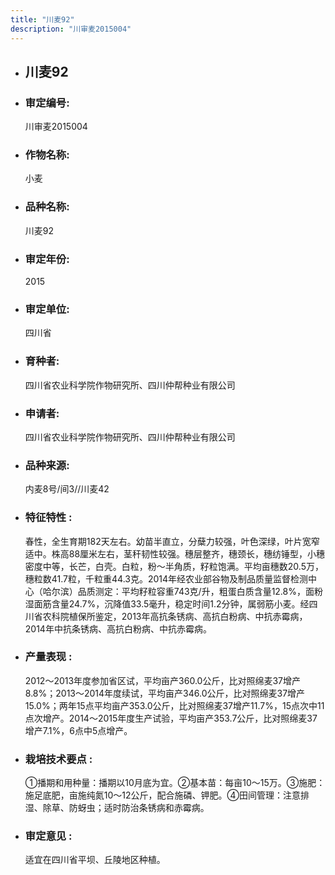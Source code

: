 ```yaml
---
title: "川麦92"
description: "川审麦2015004"
---
```

* ## 川麦92
* ###  审定编号:  
   川审麦2015004

*  ### 作物名称:  
   小麦

*   ###  品种名称: 
    川麦92

*   ### 审定年份: 
    2015

*   ### 审定单位:  
    四川省

*   ### 育种者:  
    四川省农业科学院作物研究所、四川仲帮种业有限公司

*   ### 申请者:  
    四川省农业科学院作物研究所、四川仲帮种业有限公司

*   ### 品种来源:  
    内麦8号/间3//川麦42

*   ### 特征特性 : 
    春性，全生育期182天左右。幼苗半直立，分蘖力较强，叶色深绿，叶片宽窄适中。株高88厘米左右，茎秆韧性较强。穗层整齐，穗颈长，穗纺锤型，小穗密度中等，长芒，白壳。白粒，粉～半角质，籽粒饱满。平均亩穗数20.5万，穗粒数41.7粒，千粒重44.3克。2014年经农业部谷物及制品质量监督检测中心（哈尔滨）品质测定：平均籽粒容重743克/升，粗蛋白质含量12.8%，面粉湿面筋含量24.7%，沉降值33.5毫升，稳定时间1.2分钟，属弱筋小麦。经四川省农科院植保所鉴定，2013年高抗条锈病、高抗白粉病、中抗赤霉病，2014年中抗条锈病、高抗白粉病、中抗赤霉病。

*   ### 产量表现 : 
    2012～2013年度参加省区试，平均亩产360.0公斤，比对照绵麦37增产8.8%；2013～2014年度续试，平均亩产346.0公斤，比对照绵麦37增产15.0%；两年15点平均亩产353.0公斤，比对照绵麦37增产11.7%，15点次中11点次增产。2014～2015年度生产试验，平均亩产353.7公斤，比对照绵麦37增产7.1%，6点中5点增产。

*   ### 栽培技术要点 : 
    ①播期和用种量：播期以10月底为宜。②基本苗：每亩10～15万。③施肥：施足底肥，亩施纯氮10～12公斤，配合施磷、钾肥。④田间管理：注意排湿、除草、防蚜虫；适时防治条锈病和赤霉病。

*   ### 审定意见 : 
    适宜在四川省平坝、丘陵地区种植。
